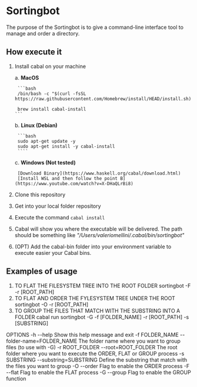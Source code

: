 # Sortingbot

The purpose of the Sortingbot is to give a command-line interface tool to manage and order a directory.



## How execute it

1. Install cabal on your machine
    
    a. 	**MacOS** 

        ```bash
		/bin/bash -c "$(curl -fsSL https://raw.githubusercontent.com/Homebrew/install/HEAD/install.sh)"
        
        brew install cabal-install 
       ```

	b. **Linux (Debian)**
        
        ```bash
		sudo apt-get update -y
		sudo apt-get install -y cabal-install
        ````
	
	c. **Windows (Not tested)**
        
        [Download Binary](https://www.haskell.org/cabal/download.html)
        [Install WSL and then follow the point B](https://www.youtube.com/watch?v=X-DHaQLrBi8)

2.  Clone this repository
3.  Get into your local folder repository
4.  Execute the command  ```cabal install```
5.  Cabal will show you where the executable will be delivered. The path should be something like *"/Users/valeriomellini/.cabal/bin/sortingbot"*
6.  (OPT) Add the cabal-bin folder into your environment variable to execute easier your Cabal bins. 

## Examples of usage 

1. TO FLAT THE FILESYSTEM TREE INTO THE ROOT FOLDER 
   sortingbot -F -r [ROOT_PATH] 
2. TO FLAT AND ORDER THE FYLESYSTEM TREE UNDER THE ROOT
   sortingbot -O -r [ROOT_PATH] 
3. TO GROUP THE FILES THAT MATCH WITH THE SUBSTRING INTO A FOLDER
   cabal run sortingbot -G -f [FOLDER_NAME] -r [ROOT_PATH] -s [SUBSTRING]


OPTIONS
  -h              --help                     Show this help message and exit
  -f FOLDER_NAME  --folder-name=FOLDER_NAME  The folder name where you want to group files (to use with -G)
  -r ROOT_FOLDER  --root=ROOT_FOLDER         The root folder where you want to execute the ORDER, FLAT or GROUP process
  -s SUBSTRING    --substring=SUBSTRING      Define the substring that match with the files you want to group
  -O              --order                    Flag to enable the ORDER process
  -F              --flat                     Flag to enable the FLAT process
  -G              --group                    Flag to enable the GROUP function